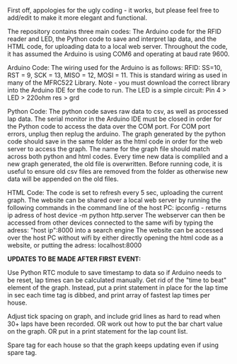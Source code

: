 First off, appologies for the ugly coding - it works, but please feel free to add/edit to make it more elegant and functional.

The repository contains three main codes: The Arduino code for the RFID reader and LED, the Python code to save and interpret lap data, and the HTML code, for uploading data to a local web server.
Throughout the code, it has assumed the Arduino is using COM6 and operating at baud rate 9600.

Arduino Code:
The wiring used for the Arduino is as follows:
RFID:   SS=10, RST = 9, SCK = 13, MISO = 12, MOSI = 11. This is standard wiring as used in many of the MFRC522 Library.
Note - you must download the correct library into the Arduino IDE for the code to run.
The LED is a simple circuit: Pin 4 > LED > 220ohm res > grd

Python Code:
The python code saves raw data to csv, as well as processed lap data. The serial monitor in the Arduino IDE must be closed in order for the Python code to access the data over the COM port. For COM port errors, unplug then replug the arduino.
The graph generated by the python code should save in the same folder as the html code in order for the web server to access the graph. The name for the graph file should match across both python and html codes.
Every time new data is compliled and a new graph generated, the old file is overwritten.
Before running code, it is useful to ensure old csv files are removed from the folder as otherwise new data will be appended on the old files.

HTML Code:
The code is set to refresh every 5 sec, uploading the current graph.
The website can be shared over a local web server by running the following commands in the command line of the host PC:
ipconfig - returns ip adress of host device
-m python http.server
The webserver can then be accessed from other devices connected to the same wifi by typing the adress: "host ip":8000 into a search engine
The website can be accessed over the host PC without wifi by either directly opening the html code as a website, or putting the adress: localhost:8000


**UPDATES TO BE MADE AFTER FIRST EVENT:**

Use Python RTC module to save timestamp to data so if Arduino needs to be reset, lap times can be calculated manually.
Get rid of the "time to beat" element of the graph. Instead, put a print statement in place for the lap time in sec each time tag is dibbed, and print array of fastest lap times per house.

Adjust tick spacing on graph, and include grid lines as hard to read when 30+ laps have been recorded. OR work out how to put the bar chart value on the graph. OR put in a print statement for the lap count list.

Spare tag for each house so that the graph keeps updating even if using spare tag.
